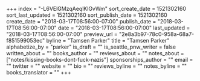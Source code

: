 +++
index = "-L6VElGMzqAeqlKlGvWm"
sort_create_date = 1521302160
sort_last_updated = 1521302160
sort_publish_date = 1521302160
create_date = "2018-03-17T08:56:00-07:00"
publish_date = "2018-03-17T08:56:00-07:00"
date = "2018-03-17T08:56:00-07:00"
last_updated = "2018-03-17T08:56:00-07:00"
preview_url = "2e8a3b97-78c0-958a-68a7-f851599053ec"
byline = "Tamsen Parker"
title = "Tamsen Parker"
alphabetize_by = "parker"
is_draft = ""
is_seattle_pnw_writer = false
written_about = ""
books_author = ""
reviews_about = ""
notes_about = ["notes/kissing-books-dont-fuck-nazis"]
sponsorships_author = ""
email = ""
twitter = ""
website = ""
bio = ""
reviews_byline = ""
notes_byline = ""
books_translator = ""
+++
